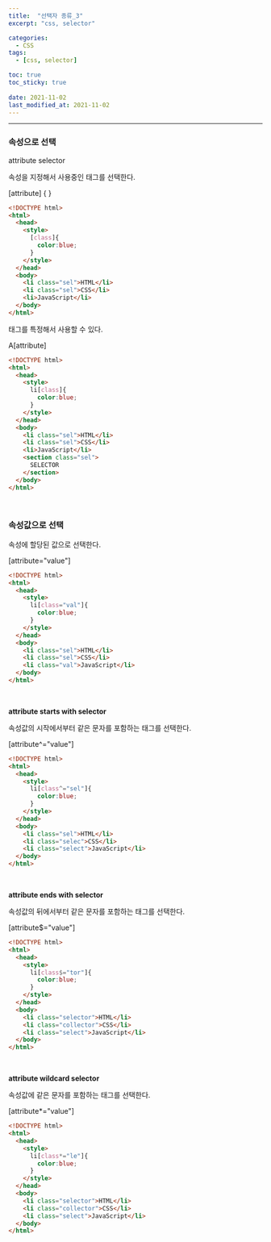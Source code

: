 ```yaml
---
title:  "선택자 종류_3"
excerpt: "css, selector"

categories:
  - CSS
tags:
  - [css, selector]

toc: true
toc_sticky: true
 
date: 2021-11-02 
last_modified_at: 2021-11-02
---  
```


***

### 속성으로 선택  

attribute selector  

속성을 지정해서 사용중인 태그를 선택한다.

\[attribute\] { }

```html
<!DOCTYPE html>
<html>
  <head>
    <style>
      [class]{
        color:blue;
      }
    </style>
  </head>
  <body>
    <li class="sel">HTML</li>
    <li class="sel">CSS</li>
    <li>JavaScript</li>
  </body>
</html>
```

태그를 특정해서 사용할 수 있다.  

A\[attribute\]  

```html
<!DOCTYPE html>
<html>
  <head>
    <style>
      li[class]{
        color:blue;
      }
    </style>
  </head>
  <body>
    <li class="sel">HTML</li>
    <li class="sel">CSS</li>
    <li>JavaScript</li>
    <section class="sel">
      SELECTOR
    </section>
  </body>
</html>
```

<br>

### 속성값으로 선택  

속성에 할당된 값으로 선택한다.  

\[attribute="value"\]  

```html
<!DOCTYPE html>
<html>
  <head>
    <style>
      li[class="val"]{
        color:blue;
      }
    </style>
  </head>
  <body>
    <li class="sel">HTML</li>
    <li class="sel">CSS</li>
    <li class="val">JavaScript</li>
  </body>
</html>
```
<br>

**attribute starts with selector**  

속성값의 시작에서부터 같은 문자를 포함하는 태그를 선택한다.   

\[attribute^="value"\]  

```html
<!DOCTYPE html>
<html>
  <head>
    <style>
      li[class^="sel"]{
        color:blue;
      }
    </style>
  </head>
  <body>
    <li class="sel">HTML</li>
    <li class="selec">CSS</li>
    <li class="select">JavaScript</li>
  </body>
</html>
```

<br>

**attribute ends with selector**  

속성값의 뒤에서부터 같은 문자를 포함하는 태그를 선택한다.  

\[attribute$="value"\]  

```html
<!DOCTYPE html>
<html>
  <head>
    <style>
      li[class$="tor"]{
        color:blue;
      }
    </style>
  </head>
  <body>
    <li class="selector">HTML</li>
    <li class="collector">CSS</li>
    <li class="select">JavaScript</li>
  </body>
</html>
```

<br>

**attribute wildcard selector**  

속성값에 같은 문자를 포함하는 태그를 선택한다.  

\[attribute*="value"\]

```html
<!DOCTYPE html>
<html>
  <head>
    <style>
      li[class*="le"]{
        color:blue;
      }
    </style>
  </head>
  <body>
    <li class="selector">HTML</li>
    <li class="collector">CSS</li>
    <li class="select">JavaScript</li>
  </body>
</html>
```